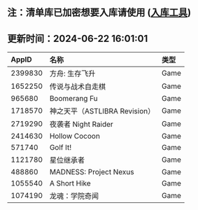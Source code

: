 ## 注：清单库已加密想要入库请使用 ([入库工具](https://github.com/BlankTMing/ManifestAutoUpdate/releases))

## 更新时间：2024-06-22 16:01:01
| AppID | 名称 | 类型  |
| :-------------------- | :----------------------------- | :----------- |
| 2399830 | 方舟: 生存飞升| Game |
| 1652250 | 传说与战术自走棋| Game |
| 965680 | Boomerang Fu| Game |
| 1718570 | 神之天平（ASTLIBRA Revision）| Game |
| 2719290 | 夜袭者 Night Raider| Game |
| 2414630 | Hollow Cocoon| Game |
| 571740 | Golf It!| Game |
| 1121780 | 星位继承者| Game |
| 488860 | MADNESS: Project Nexus| Game |
| 1055540 | A Short Hike| Game |
| 1074190 | 龙魂：学院奇闻| Game |
